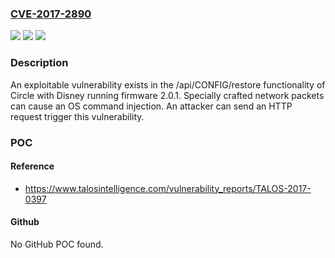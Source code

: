 ### [CVE-2017-2890](https://cve.mitre.org/cgi-bin/cvename.cgi?name=CVE-2017-2890)
![](https://img.shields.io/static/v1?label=Product&message=Circle&color=blue)
![](https://img.shields.io/static/v1?label=Version&message=n%2Fa&color=blue)
![](https://img.shields.io/static/v1?label=Vulnerability&message=command%20injection&color=brighgreen)

### Description

An exploitable vulnerability exists in the /api/CONFIG/restore functionality of Circle with Disney running firmware 2.0.1. Specially crafted network packets can cause an OS command injection. An attacker can send an HTTP request trigger this vulnerability.

### POC

#### Reference
- https://www.talosintelligence.com/vulnerability_reports/TALOS-2017-0397

#### Github
No GitHub POC found.


